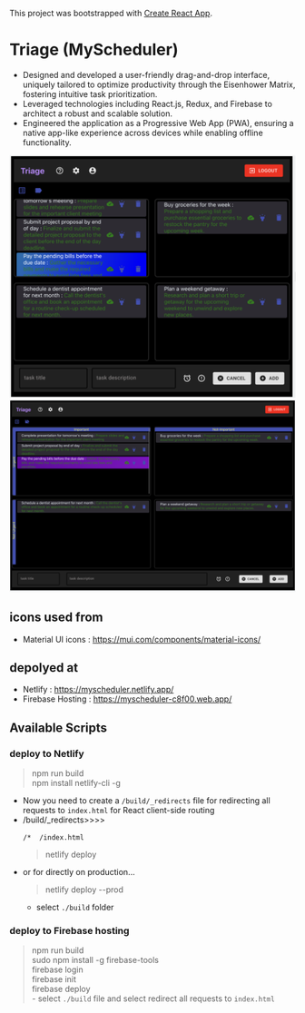 This project was bootstrapped with [Create React App](https://github.com/facebook/create-react-app).

# Triage (MyScheduler)

- Designed and developed a user-friendly drag-and-drop interface, uniquely tailored to optimize productivity through the Eisenhower Matrix, fostering intuitive task prioritization.
- Leveraged technologies including React.js, Redux, and Firebase to architect a robust and scalable solution.
- Engineered the application as a Progressive Web App (PWA), ensuring a native app-like experience across devices while enabling offline functionality.

![MyScheduler1](MySchedular1.png)
![MyScheduler2](MySchedular2.png)

## icons used from
- Material UI icons : https://mui.com/components/material-icons/

## depolyed at

- Netlify : https://myscheduler.netlify.app/    
- Firebase Hosting : https://myscheduler-c8f00.web.app/

## Available Scripts

### deploy to Netlify

> npm run build  
> npm install netlify-cli -g  

- Now you need to create a `/build/_redirects` file for redirecting all requests to `index.html` for React client-side routing
- /build/_redirects>>>>
    ```
    /*  /index.html
    ```
    > netlify deploy  
- or for directly on production...
    > netlify deploy --prod  
    - select `./build` folder

### deploy to Firebase hosting

> npm run build     
> sudo npm install -g firebase-tools    
> firebase login    
> firebase init     
> firebase deploy   
    - select `./build` file and select redirect all requests to `index.html`    
